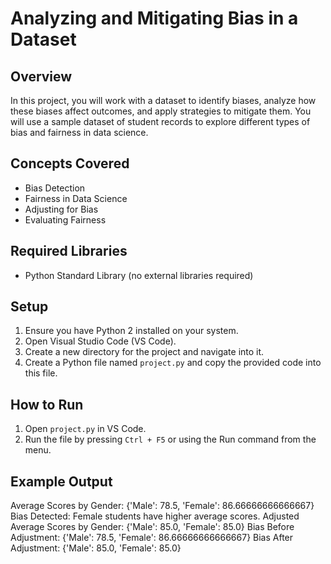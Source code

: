 # Analyzing and Mitigating Bias in a Dataset

## Overview
In this project, you will work with a dataset to identify biases, analyze how these biases affect outcomes, and apply strategies to mitigate them. You will use a sample dataset of student records to explore different types of bias and fairness in data science.

## Concepts Covered
- Bias Detection
- Fairness in Data Science
- Adjusting for Bias
- Evaluating Fairness

## Required Libraries
- Python Standard Library (no external libraries required)

## Setup
1. Ensure you have Python 2 installed on your system.
2. Open Visual Studio Code (VS Code).
3. Create a new directory for the project and navigate into it.
4. Create a Python file named `project.py` and copy the provided code into this file.

## How to Run
1. Open `project.py` in VS Code.
2. Run the file by pressing `Ctrl + F5` or using the Run command from the menu.

## Example Output

Average Scores by Gender: {'Male': 78.5, 'Female': 86.66666666666667}
Bias Detected: Female students have higher average scores.
Adjusted Average Scores by Gender: {'Male': 85.0, 'Female': 85.0}
Bias Before Adjustment: {'Male': 78.5, 'Female': 86.66666666666667}
Bias After Adjustment: {'Male': 85.0, 'Female': 85.0}

